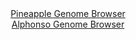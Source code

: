 <div id="Pineapple_Genome_Browser" align="center">
  <a href="https://igv.org/app/?sessionURL=blob:lY_NTsMwEITfZU8guZHtNA32jQsnxKGo4lBVlZs6rYVrh7WTUqK8OwviR.LGbXd2R_PNCIPF5GIADbIQVSEEMEjHeH40p87bB3OyCXRrfLIM0LYWbWgs6BFak7JZLe9BZ.zp6MLevv7sEwMfm5680Byx1oKzki9YJRezj1HcMM4VRWF0oNcbBhlN80zv6xHypaMESPal_wxjEHFvEfRMcV4LpWQ1r.dcKTGxEXr03wit8zYQMZnvVktVc3kr5WJLcibu_TaFLhUmhGJo2uLwBn.hGfzP3UY8mUz_pND6xT0YdCZkEgaX3M55ly9PFBTPoIUsqT400UfqA3jYXXHGmaj49W_NctpM7w--">Pineapple Genome Browser</a>
</div>
<div id="Alphonso_Genome_Browser" align="center">
  <a href="">Alphonso Genome Browser</a>
</div>
